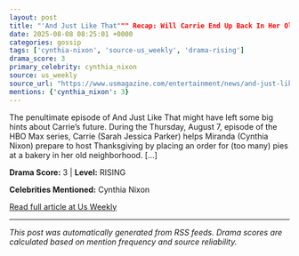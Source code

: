 ```yaml
---
layout: post
title: "'And Just Like That""" Recap: Will Carrie End Up Back In Her Old Apartment?"""
date: 2025-08-08 08:25:01 +0000
categories: gossip
tags: ['cynthia-nixon', 'source-us_weekly', 'drama-rising']
drama_score: 3
primary_celebrity: cynthia_nixon
source: us_weekly
source_url: "https://www.usmagazine.com/entertainment/news/and-just-like-that-recap-carrie-visits-old-apartment-finishes-book/"""
mentions: {'cynthia_nixon': 3}
---
```


The penultimate episode of And Just Like That might have left some big hints about Carrie’s future. During the Thursday, August 7, episode of the HBO Max series, Carrie (Sarah Jessica Parker) helps Miranda (Cynthia Nixon) prepare to host Thanksgiving by placing an order for (too many) pies at a bakery in her old neighborhood. […]

**Drama Score:** 3 | **Level:** RISING

**Celebrities Mentioned:** Cynthia Nixon

[Read full article at Us Weekly](https://www.usmagazine.com/entertainment/news/and-just-like-that-recap-carrie-visits-old-apartment-finishes-book/)

---
*This post was automatically generated from RSS feeds. Drama scores are calculated based on mention frequency and source reliability.*
